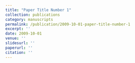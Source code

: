 ```yaml
---
title: "Paper Title Number 1"
collection: publications
category: manuscripts
permalink: /publication/2009-10-01-paper-title-number-1
excerpt: ''
date: 2009-10-01
venue: ''
slidesurl: ''
paperurl: ''
citation: ''
---
```


